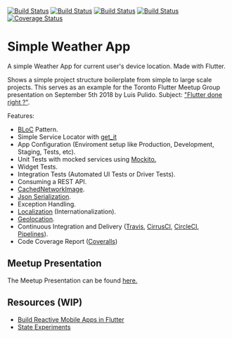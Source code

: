 [![Build Status](https://travis-ci.org/nosmirck/simple_weather.svg?branch=master)](https://travis-ci.org/nosmirck/simple_weather) [![Build Status](https://api.cirrus-ci.com/github/nosmirck/simple_weather.svg)](https://cirrus-ci.com/github/nosmirck/simple_weather) [![Build Status](https://circleci.com/gh/nosmirck/simple_weather.svg?style=shield)](https://circleci.com/gh/nosmirck/simple_weather) [![Build Status](https://img.shields.io/bitbucket/pipelines/nosmirck/simple_weather.svg)](https://bitbucket.org/nosmirck/simple_weather/) [![Coverage Status](https://coveralls.io/repos/github/nosmirck/simple_weather/badge.svg?branch=master)](https://coveralls.io/github/nosmirck/simple_weather?branch=master)

# Simple Weather App

A simple Weather App for current user's device location. Made with Flutter.

Shows a simple project structure boilerplate from simple to large scale projects. This serves as an example for the Toronto Flutter Meetup Group presentation on September 5th 2018 by Luis Pulido. Subject: ["Flutter done right ?"](https://www.meetup.com/To-Flutter-Meetup/events/mrbzxpyxmbhb/).

Features:
- [BLoC](https://www.youtube.com/watch?v=RS36gBEp8OI) Pattern.
- Simple Service Locator with [get_it](https://pub.dartlang.org/packages/get_it)
- App Configuration (Enviroment setup like Production, Development, Staging, Tests, etc).
- Unit Tests with mocked services using [Mockito.](https://pub.dartlang.org/packages/mockito)
- Widget Tests.
- Integration Tests (Automated UI Tests or Driver Tests).
- Consuming a REST API.
- [CachedNetworkImage](https://pub.dartlang.org/packages/cached_network_image).
- [Json Serialization](https://pub.dartlang.org/packages/json_serializable).
- Exception Handling.
- [Localization](https://flutter.io/tutorials/internationalization/) (Internationalization).
- [Geolocation](https://pub.dartlang.org/packages/geolocator).
- Continuous Integration and Delivery ([Travis](https://travis-ci.org/), [CirrusCI](https://cirrus-ci.com/), [CircleCI](https://circleci.com/), [Pipelines](https://bitbucket.org/product/features/pipelines)).
- Code Coverage Report ([Coveralls](https://coveralls.io/))


## Meetup Presentation

The Meetup Presentation can be found [here.](url) 

## Resources (WIP)

- [Build Reactive Mobile Apps in Flutter](https://medium.com/flutter-io/build-reactive-mobile-apps-in-flutter-companion-article-13950959e381)
- [State Experiments](https://github.com/filiph/state_experiments/)
